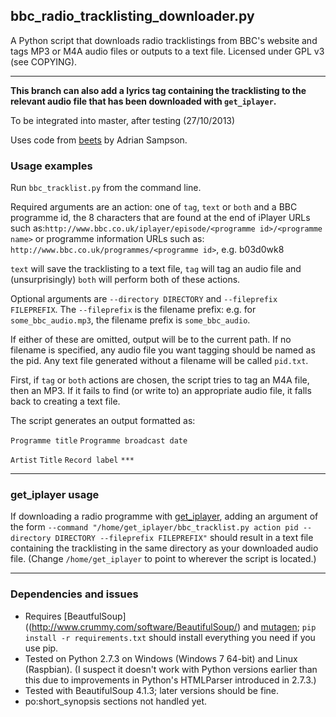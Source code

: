 ## bbc_radio_tracklisting_downloader.py
A Python script that downloads radio tracklistings from BBC's website and tags MP3 or M4A audio files or outputs to a text file.
Licensed under GPL v3 (see COPYING).
***

**This branch can also add a lyrics tag containing the tracklisting to the relevant audio file that has been downloaded with `get_iplayer`.**

To be integrated into master, after testing (27/10/2013)

Uses code from [beets](https://github.com/sampsyo/beets) by Adrian Sampson.

### Usage examples
Run `bbc_tracklist.py` from the command line.

Required arguments are an action: one of `tag`, `text` or `both` and a BBC programme id, the 8 characters that are found at the end of iPlayer URLs such as:`http://www.bbc.co.uk/iplayer/episode/<programme id>/<programme name>` or programme information URLs such as: `http://www.bbc.co.uk/programmes/<programme id>`, e.g. b03d0wk8

`text` will save the tracklisting to a text file, `tag` will tag an audio file and (unsurprisingly) `both` will perform both of these actions.

Optional arguments are `--directory DIRECTORY` and `--fileprefix FILEPREFIX`. The `--fileprefix` is the filename prefix: e.g. for `some_bbc_audio.mp3`, the filename prefix is `some_bbc_audio`.

If either of these are omitted, output will be to the current path. If no filename is specified, any audio file you want tagging should be named as the pid. Any text file generated without a filename will be called `pid.txt`.

First, if `tag` or `both` actions are chosen, the script tries to tag an M4A file, then an MP3. If it fails to find (or write to) an appropriate audio file, it falls back to creating a text file.

The script generates an output formatted as:

`Programme title`
`Programme broadcast date`
  
`Artist`
`Title`
`Record label`
`***`

***
### get_iplayer usage
If downloading a radio programme with [get_iplayer](http://www.infradead.org/get_iplayer/html/get_iplayer.html), adding an argument of the form `--command "/home/get_iplayer/bbc_tracklist.py action pid --directory DIRECTORY --fileprefix FILEPREFIX"` should result in a text file containing the tracklisting in the same directory as your downloaded audio file. (Change `/home/get_iplayer` to point to wherever the script is located.)
***
### Dependencies and issues
* Requires [BeautfulSoup]((http://www.crummy.com/software/BeautifulSoup/) and [mutagen](http://code.google.com/p/mutagen/); `pip install -r requirements.txt` should install everything you need if you use pip.
* Tested on Python 2.7.3 on Windows (Windows 7 64-bit) and Linux (Raspbian). (I suspect it doesn't work with Python versions earlier than this due to improvements in Python's HTMLParser introduced in 2.7.3.)
* Tested with BeautifulSoup 4.1.3; later versions should be fine.
* po:short_synopsis sections not handled yet.
